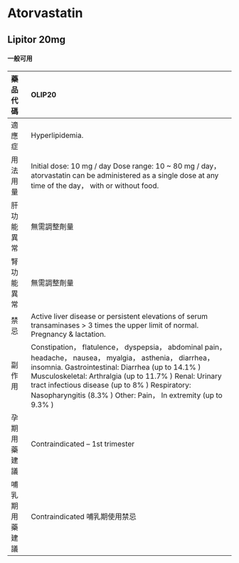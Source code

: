# Atorvastatin

## Lipitor 20mg

#### 一般可用

| 藥品代碼       | OLIP20                                                                                                                                                                                                                                                                                                                                        |
|:---------------|:----------------------------------------------------------------------------------------------------------------------------------------------------------------------------------------------------------------------------------------------------------------------------------------------------------------------------------------------|
| 適應症         | Hyperlipidemia.                                                                                                                                                                                                                                                                                                                               |
| 用法用量       | Initial dose: 10 mg / day Dose range: 10 ~ 80 mg / day， atorvastatin can be administered as a single dose at any time of the day， with or without food.                                                                                                                                                                                     |
| 肝功能異常     | 無需調整劑量                                                                                                                                                                                                                                                                                                                                  |
| 腎功能異常     | 無需調整劑量                                                                                                                                                                                                                                                                                                                                  |
| 禁忌           | Active liver disease or persistent elevations of serum transaminases > 3 times the upper limit of normal. Pregnancy & lactation.                                                                                                                                                                                                              |
| 副作用         | Constipation， flatulence， dyspepsia， abdominal pain， headache， nausea， myalgia， asthenia， diarrhea， insomnia. Gastrointestinal: Diarrhea (up to 14.1% ) Musculoskeletal: Arthralgia (up to 11.7% ) Renal: Urinary tract infectious disease (up to 8% ) Respiratory: Nasopharyngitis (8.3% ) Other: Pain， In extremity (up to 9.3% ) |
| 孕期用藥建議   | Contraindicated – 1st trimester                                                                                                                                                                                                                                                                                                               |
| 哺乳期用藥建議 | Contraindicated 哺乳期使用禁忌                                                                                                                                                                                                                                                                                                                |

